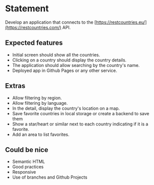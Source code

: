 # Statement

Develop an application that connects to the [https://restcountries.eu/](https://restcountries.com/) API.

## Expected features

* Initial screen should show all the countries.
* Clicking on a country should display the country details.
* The application should allow searching by the country's name.
* Deployed app in Github Pages or any other service.

## Extras

* Allow filtering by region.
* Allow filtering by language.
* In the detail, display the country's location on a map.
* Save favorite countries in local storage or create a backend to save them
* Show a star/heart or similar next to each country indicating if it is a favorite.
* Add an area to list favorites.

## Could be nice

* Semantic HTML
* Good practices
* Responsive
* Use of branches and Github Projects
